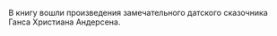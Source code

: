 <!--2017-01-02 07:44:01-->
В книгу вошли произведения замечательного датского сказочника Ганса Христиана Андерсена.